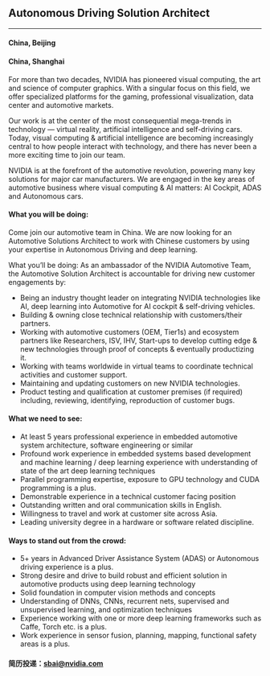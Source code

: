 ## Autonomous Driving Solution Architect
----

#### China, Beijing
#### China, Shanghai

For more than two decades, NVIDIA has pioneered visual computing, the art and science of computer graphics. With a singular focus on this field, we offer specialized platforms for the gaming, professional visualization, data center and automotive markets.

Our work is at the center of the most consequential mega-trends in technology — virtual reality, artificial intelligence and self-driving cars. Today, visual computing & artificial intelligence are becoming increasingly central to how people interact with technology, and there has never been a more exciting time to join our team.

NVIDIA is at the forefront of the automotive revolution, powering many key solutions for major car manufacturers. We are engaged in the key areas of automotive business where visual computing & AI matters: AI Cockpit, ADAS and Autonomous cars.

#### What you will be doing: 
Come join our automotive team in China. We are now looking for an Automotive Solutions Architect to work with Chinese customers by using your expertise in Autonomous Driving and deep learning.

What you’ll be doing: 
As an ambassador of the NVIDIA Automotive Team, the Automotive Solution Architect is accountable for driving new customer engagements by: ​
- Being an industry thought leader on integrating NVIDIA technologies like AI, deep learning into Automotive for AI cockpit & self-driving vehicles.
- Building & owning close technical relationship with customers/their partners.
- Working with automotive customers (OEM, Tier1s) and ecosystem partners like Researchers, ISV, IHV, Start-ups to develop cutting edge & new technologies through proof of concepts & eventually productizing it.
- Working with teams worldwide in virtual teams to coordinate technical activities and customer support.
- Maintaining and updating customers on new NVIDIA technologies.
- Product testing and qualification at customer premises (if required) including, reviewing, identifying, reproduction of customer bugs.

#### What we need to see: 

- At least 5 years professional experience in embedded automotive system architecture, software engineering or similar
- Profound work experience in embedded systems based development and machine learning / deep learning experience with understanding of state of the art deep learning techniques
- Parallel programming expertise, exposure to GPU technology and CUDA programming is a plus.
- Demonstrable experience in a technical customer facing position
- Outstanding written and oral communication skills in English.
- Willingness to travel and work at customer site across Asia.
- Leading university degree in a hardware or software related discipline.

#### Ways to stand out from the crowd:  

- 5+ years in Advanced Driver Assistance System (ADAS) or Autonomous driving experience is a plus.
- Strong desire and drive to build robust and efficient solution in automotive products using deep learning technology
- Solid foundation in computer vision methods and concepts
- Understanding of DNNs, CNNs, recurrent nets, supervised and unsupervised learning, and optimization techniques
- Experience working with one or more deep learning frameworks such as Caffe, Torch etc. is a plus.
- Work experience in sensor fusion, planning, mapping, functional safety areas is a plus.

#### 简历投递：sbai@nvidia.com

